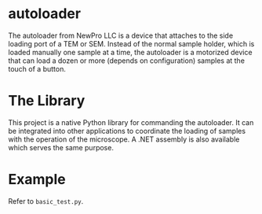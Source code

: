# autoloader
The autoloader from NewPro LLC is a device that attaches to the side loading port of a TEM or SEM.  Instead of the normal sample holder, which is loaded manually one sample at a time, the autoloader is a motorized device that can load a dozen or more (depends on configuration) samples at the touch of a button.

# The Library
This project is a native Python library for commanding the autoloader.  It can be integrated into other applications to coordinate the loading of samples with the operation of the microscope.  A .NET assembly is also available which serves the same purpose.

# Example
Refer to `basic_test.py`.
